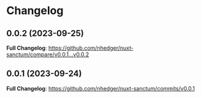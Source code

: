 # Changelog

## 0.0.2 (2023-09-25)

**Full Changelog**: https://github.com/nhedger/nuxt-sanctum/compare/v0.0.1...v0.0.2

## 0.0.1 (2023-09-24)

**Full Changelog**: https://github.com/nhedger/nuxt-sanctum/commits/v0.0.1
